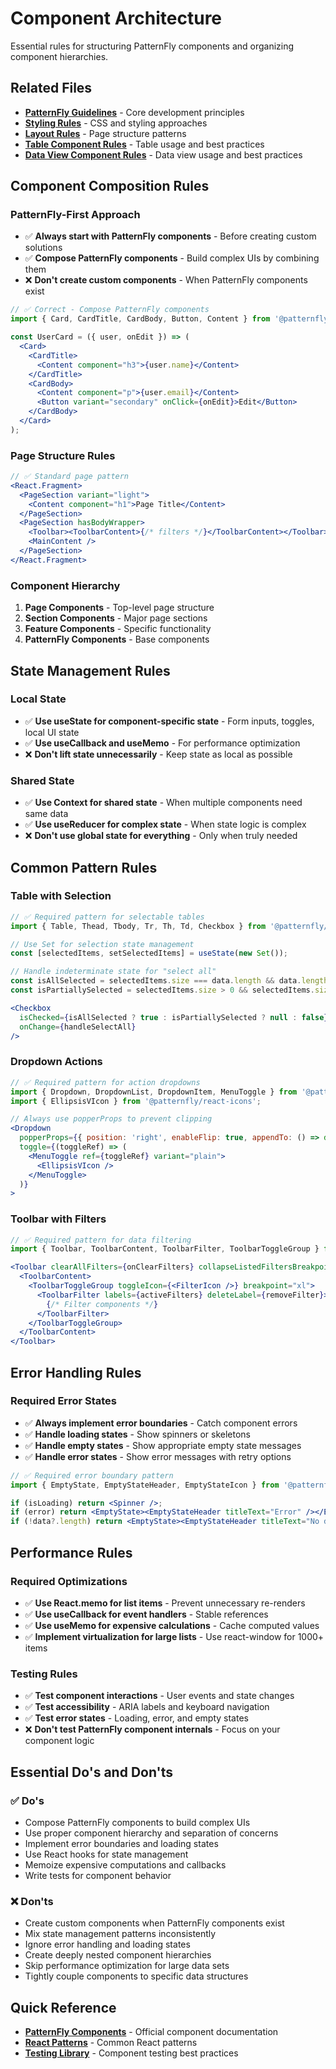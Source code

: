 # Component Architecture

Essential rules for structuring PatternFly components and organizing component hierarchies.

## Related Files
- [**PatternFly Guidelines**](./README.md) - Core development principles
- [**Styling Rules**](./styling-standards.md) - CSS and styling approaches
- [**Layout Rules**](../components/layout/README.md) - Page structure patterns
- [**Table Component Rules**](../components/data-display/table.md) - Table usage and best practices
- [**Data View Component Rules**](../components/data-display/README.md) - Data view usage and best practices

## Component Composition Rules

### PatternFly-First Approach
- ✅ **Always start with PatternFly components** - Before creating custom solutions
- ✅ **Compose PatternFly components** - Build complex UIs by combining them
- ❌ **Don't create custom components** - When PatternFly components exist

```jsx
// ✅ Correct - Compose PatternFly components
import { Card, CardTitle, CardBody, Button, Content } from '@patternfly/react-core';

const UserCard = ({ user, onEdit }) => (
  <Card>
    <CardTitle>
      <Content component="h3">{user.name}</Content>
    </CardTitle>
    <CardBody>
      <Content component="p">{user.email}</Content>
      <Button variant="secondary" onClick={onEdit}>Edit</Button>
    </CardBody>
  </Card>
);
```

### Page Structure Rules
```jsx
// ✅ Standard page pattern
<React.Fragment>
  <PageSection variant="light">
    <Content component="h1">Page Title</Content>
  </PageSection>
  <PageSection hasBodyWrapper>
    <Toolbar><ToolbarContent>{/* filters */}</ToolbarContent></Toolbar>
    <MainContent />
  </PageSection>
</React.Fragment>
```

### Component Hierarchy
1. **Page Components** - Top-level page structure
2. **Section Components** - Major page sections
3. **Feature Components** - Specific functionality
4. **PatternFly Components** - Base components

## State Management Rules

### Local State
- ✅ **Use useState for component-specific state** - Form inputs, toggles, local UI state
- ✅ **Use useCallback and useMemo** - For performance optimization
- ❌ **Don't lift state unnecessarily** - Keep state as local as possible

### Shared State
- ✅ **Use Context for shared state** - When multiple components need same data
- ✅ **Use useReducer for complex state** - When state logic is complex
- ❌ **Don't use global state for everything** - Only when truly needed

## Common Pattern Rules

### Table with Selection
```jsx
// ✅ Required pattern for selectable tables
import { Table, Thead, Tbody, Tr, Th, Td, Checkbox } from '@patternfly/react-table';

// Use Set for selection state management
const [selectedItems, setSelectedItems] = useState(new Set());

// Handle indeterminate state for "select all"
const isAllSelected = selectedItems.size === data.length && data.length > 0;
const isPartiallySelected = selectedItems.size > 0 && selectedItems.size < data.length;

<Checkbox
  isChecked={isAllSelected ? true : isPartiallySelected ? null : false}
  onChange={handleSelectAll}
/>
```

### Dropdown Actions
```jsx
// ✅ Required pattern for action dropdowns
import { Dropdown, DropdownList, DropdownItem, MenuToggle } from '@patternfly/react-core';
import { EllipsisVIcon } from '@patternfly/react-icons';

// Always use popperProps to prevent clipping
<Dropdown
  popperProps={{ position: 'right', enableFlip: true, appendTo: () => document.body }}
  toggle={(toggleRef) => (
    <MenuToggle ref={toggleRef} variant="plain">
      <EllipsisVIcon />
    </MenuToggle>
  )}
>
```

### Toolbar with Filters
```jsx
// ✅ Required pattern for data filtering
import { Toolbar, ToolbarContent, ToolbarFilter, ToolbarToggleGroup } from '@patternfly/react-core';

<Toolbar clearAllFilters={onClearFilters} collapseListedFiltersBreakpoint="xl">
  <ToolbarContent>
    <ToolbarToggleGroup toggleIcon={<FilterIcon />} breakpoint="xl">
      <ToolbarFilter labels={activeFilters} deleteLabel={removeFilter}>
        {/* Filter components */}
      </ToolbarFilter>
    </ToolbarToggleGroup>
  </ToolbarContent>
</Toolbar>
```

## Error Handling Rules

### Required Error States
- ✅ **Always implement error boundaries** - Catch component errors
- ✅ **Handle loading states** - Show spinners or skeletons
- ✅ **Handle empty states** - Show appropriate empty state messages
- ✅ **Handle error states** - Show error messages with retry options

```jsx
// ✅ Required error boundary pattern
import { EmptyState, EmptyStateHeader, EmptyStateIcon } from '@patternfly/react-core';

if (isLoading) return <Spinner />;
if (error) return <EmptyState><EmptyStateHeader titleText="Error" /></EmptyState>;
if (!data?.length) return <EmptyState><EmptyStateHeader titleText="No data" /></EmptyState>;
```

## Performance Rules

### Required Optimizations
- ✅ **Use React.memo for list items** - Prevent unnecessary re-renders
- ✅ **Use useCallback for event handlers** - Stable references
- ✅ **Use useMemo for expensive calculations** - Cache computed values
- ✅ **Implement virtualization for large lists** - Use react-window for 1000+ items

### Testing Rules
- ✅ **Test component interactions** - User events and state changes
- ✅ **Test accessibility** - ARIA labels and keyboard navigation
- ✅ **Test error states** - Loading, error, and empty states
- ❌ **Don't test PatternFly component internals** - Focus on your component logic

## Essential Do's and Don'ts

### ✅ Do's
- Compose PatternFly components to build complex UIs
- Use proper component hierarchy and separation of concerns
- Implement error boundaries and loading states
- Use React hooks for state management
- Memoize expensive computations and callbacks
- Write tests for component behavior

### ❌ Don'ts
- Create custom components when PatternFly components exist
- Mix state management patterns inconsistently
- Ignore error handling and loading states
- Create deeply nested component hierarchies
- Skip performance optimization for large data sets
- Tightly couple components to specific data structures

## Quick Reference
- **[PatternFly Components](https://www.patternfly.org/components)** - Official component documentation
- **[React Patterns](https://reactpatterns.com/)** - Common React patterns
- **[Testing Library](https://testing-library.com/)** - Component testing best practices